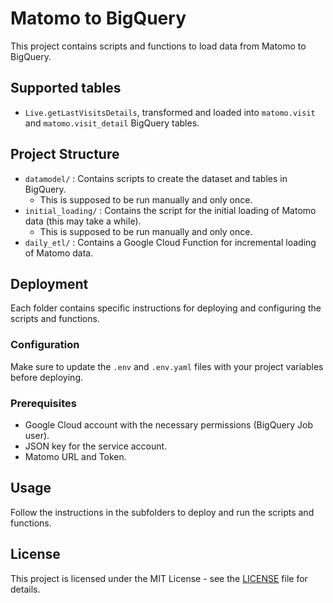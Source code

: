 # Matomo to BigQuery

This project contains scripts and functions to load data from Matomo to BigQuery.

## Supported tables

- `Live.getLastVisitsDetails`, transformed and loaded into `matomo.visit` and `matomo.visit_detail` BigQuery tables.

## Project Structure

- `datamodel/` : Contains scripts to create the dataset and tables in BigQuery.
  - This is supposed to be run manually and only once.
- `initial_loading/` : Contains the script for the initial loading of Matomo data (this may take a while).
  - This is supposed to be run manually and only once.
- `daily_etl/` : Contains a Google Cloud Function for incremental loading of Matomo data.

## Deployment

Each folder contains specific instructions for deploying and configuring the scripts and functions.

### Configuration

Make sure to update the `.env` and `.env.yaml` files with your project variables before deploying.

### Prerequisites

- Google Cloud account with the necessary permissions (BigQuery Job user).
- JSON key for the service account.
- Matomo URL and Token.

## Usage

Follow the instructions in the subfolders to deploy and run the scripts and functions.

## License

This project is licensed under the MIT License - see the [LICENSE](LICENSE) file for details.
